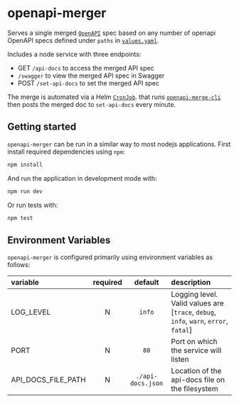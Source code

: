 # openapi-merger

Serves a single merged [`OpenAPI`](https://swagger.io/specification/) spec based on any number of openapi OpenAPI specs defined under `paths` in [`values.yaml`](helm/openapi-merger/values.yaml).

Includes a node service with three endpoints:

- GET `/api-docs` to access the merged API spec
- `/swagger` to view the merged API spec in Swagger
- POST `/set-api-docs` to set the merged API spec

The merge is automated via a Helm [`CronJob`](helm/openapi-merger/templates/cronjob.yaml). that runs [`openapi-merge-cli`](https://www.npmjs.com/package/openapi-merge-cli) then posts the merged doc to `set-api-docs` every minute.

## Getting started

`openapi-merger` can be run in a similar way to most nodejs applications. First install required dependencies using `npm`:

```sh
npm install
```

And run the application in development mode with:

```sh
npm run dev
```

Or run tests with:

```sh
npm test
```

## Environment Variables

`openapi-merger` is configured primarily using environment variables as follows:

| variable           | required |      default      | description                                                                          |
| :----------------- | :------: | :---------------: | :----------------------------------------------------------------------------------- |
| LOG_LEVEL          |    N     |      `info`       | Logging level. Valid values are [`trace`, `debug`, `info`, `warn`, `error`, `fatal`] |
| PORT               |    N     |       `80`        | Port on which the service will listen                                                |
| API_DOCS_FILE_PATH |    N     | `./api-docs.json` | Location of the api-docs file on the filesystem                                      |
